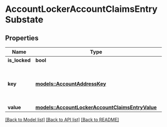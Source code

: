 # AccountLockerAccountClaimsEntrySubstate

## Properties

Name | Type | Description | Notes
------------ | ------------- | ------------- | -------------
**is_locked** | **bool** |  | 
**key** | [**models::AccountAddressKey**](AccountAddressKey.md) | An account which can claim the contents of associated vaults. | 
**value** | [**models::AccountLockerAccountClaimsEntryValue**](AccountLockerAccountClaimsEntryValue.md) |  | 

[[Back to Model list]](../README.md#documentation-for-models) [[Back to API list]](../README.md#documentation-for-api-endpoints) [[Back to README]](../README.md)


